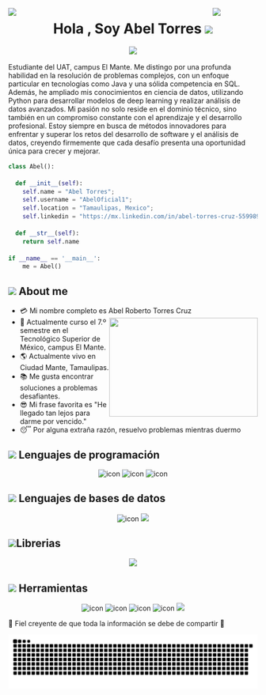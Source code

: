 <img align="left" src="https://user-images.githubusercontent.com/65187002/144930161-2f783401-8d27-4fdf-a2f7-cc0ba32f1f1f.gif" width="18%" style="display:inline;"><img align="right" src="https://user-images.githubusercontent.com/65187002/144930161-2f783401-8d27-4fdf-a2f7-cc0ba32f1f1f.gif" width="18%" style="display:inline;">

<h1 align="center">Hola , Soy Abel Torres <img src="https://media.giphy.com/media/hvRJCLFzcasrR4ia7z/giphy.gif" width="35"></h1>

<p align="center">
  <a href="https://github.com/DenverCoder1/readme-typing-svg">
    <img src="https://readme-typing-svg.herokuapp.com?font=Time+New+Roman&color=%23C8BE25&size=25&center=true&vCenter=true&width=600&height=100&lines=Ingeniero+en+Sistemas+Computacionales;Cientifico+de+datos;Analista+de+datos;Desarrollador+Backend">
  </a>
</p>


Estudiante del UAT, campus El Mante. Me distingo por una profunda habilidad en la resolución de problemas complejos, con un enfoque particular en tecnologías como Java y una sólida competencia en SQL. Además, he ampliado mis conocimientos en ciencia de datos, utilizando Python para desarrollar modelos de deep learning y realizar análisis de datos avanzados. Mi pasión no solo reside en el dominio técnico, sino también en un compromiso constante con el aprendizaje y el desarrollo profesional. Estoy siempre en busca de métodos innovadores para enfrentar y superar los retos del desarrollo de software y el análisis de datos, creyendo firmemente que cada desafío presenta una oportunidad única para crecer y mejorar.
<br>

```python
class Abel():
    
  def __init__(self):
    self.name = "Abel Torres";
    self.username = "AbelOficial1";
    self.location = "Tamaulipas, Mexico";
    self.linkedin = "https://mx.linkedin.com/in/abel-torres-cruz-5599892b1/";
  
  def __str__(self):
    return self.name

if __name__ == '__main__':
    me = Abel()
```

 ## <picture><img src = "https://github.com/7oSkaaa/7oSkaaa/blob/main/Images/about_me.gif?raw=true" width = 50px></picture> About me

- :credit_card: Mi nombre completo es Abel Roberto Torres Cruz <img src="https://media.tenor.com/UrDRnKDD9F0AAAAM/gjirlfriend.gif" width="300" height="200" align="right"/>
- :school: Actualmente curso el 7.º semestre en el Tecnológico Superior de México, campus El Mante.
- :earth_americas: Actualmente vivo en Ciudad Mante, Tamaulipas.
- :books: Me gusta encontrar soluciones a problemas desafiantes.
- :sunglasses: Mi frase favorita es "He llegado tan lejos para darme por vencido."
- :sleeping: Por alguna extraña razón, resuelvo problemas mientras duermo

## <img src="https://media2.giphy.com/media/QssGEmpkyEOhBCb7e1/giphy.gif?cid=ecf05e47a0n3gi1bfqntqmob8g9aid1oyj2wr3ds3mg700bl&rid=giphy.gif" width="50px"> Lenguajes de programación

<div align="center">
  <img src="https://techstack-generator.vercel.app/java-icon.svg" alt="icon" width="50" height="50" />
  <img src="https://techstack-generator.vercel.app/python-icon.svg" alt="icon" width="50" height="50" />
  <img src="https://techstack-generator.vercel.app/js-icon.svg" alt="icon"width="50" height="50" />
</div>

## <img src="https://universidadvirtualcnci.mx/wp-content/uploads/2022/12/how-it-works-opt4451.gif" width="50px"> Lenguajes de bases de datos
<div align='center'>
	<img src="https://techstack-generator.vercel.app/mysql-icon.svg" alt="icon" width="50" height="50" />
	<img src="https://skillicons.dev/icons?i=postgres" />
</div>

## <img src="https://media2.giphy.com/media/v1.Y2lkPTc5MGI3NjExa284a2V1dGQ5ZWthd2lyc2d0NWU3N2QxdDMyOXJ0enl4NHpsN3p4bSZlcD12MV9pbnRlcm5hbF9naWZfYnlfaWQmY3Q9cw/YmunwAcgeZJaH49CrT/giphy.webp" width="50px">Librerias
<div align='center'>
	<img src="https://skillicons.dev/icons?i=tensorflow,sklearn,flask" />
</div>

## <img src="https://static.wixstatic.com/media/dd7a20_4a5674d23ecd438f8c7c2ebcff428d48~mv2.gif" width="50px"> Herramientas

<div align="center">
  <img src="https://techstack-generator.vercel.app/docker-icon.svg" alt="icon" width="50" height="50" />
  <img src="https://techstack-generator.vercel.app/kubernetes-icon.svg" alt="icon" width="50" height="50" />
  <img src="https://techstack-generator.vercel.app/github-icon.svg" alt="icon" width="50" height="50" />
  <img src="https://techstack-generator.vercel.app/restapi-icon.svg" alt="icon" width="50" height="50" />
  <img src="https://skillicons.dev/icons?i=git,postman,linux,vscode" />	
</div>
	
🐍 Fiel creyente de que toda la información se debe de compartir 🐍
	
<p align = "center">
	<img src = "https://github.com/7oSkaaa/7oSkaaa/blob/output/github-contribution-grid-snake.svg?" alt = "Snake Game"/>
</p>
